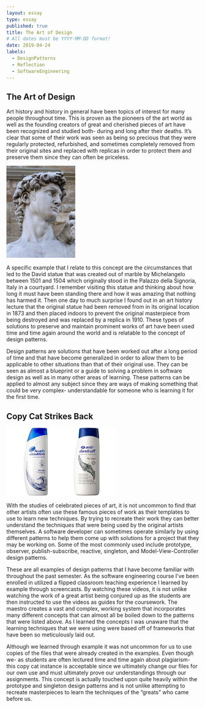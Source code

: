 ```yaml
---
layout: essay
type: essay
published: true
title: The Art of Design
# All dates must be YYYY-MM-DD format!
date: 2019-04-24
labels:
  - DesignPatterns
  - Reflection
  - SoftwareEngineering
---
```


## The Art of Design

Art history and history in general have been topics of interest for many people throughout time. This is proven as the pioneers of the art world as well as the founding creators of great and cherished pieces of art have been recognized and studied both- during and long after their deaths. It’s clear that some of their work was seen as being so precious that they were regularly protected, refurbished, and sometimes completely removed from their original sites and replaced with replicas in order to protect them and preserve them since they can often be priceless. 

<p>
<img float="left" src="../images/david.JPG" width = "180" height = "240">
</p>

A specific example that I relate to this concept are the circumstances that led to the David statue that was created out of marble by Michelangelo between 1501 and 1504 which originally stood in the Palazzo della Signoria, Italy in a courtyard. I remember visiting this statue and thinking about how long it must have been standing there and how it was amazing that nothing has harmed it. Then one day to much surprise I found out in an art history lecture that the original statue had been removed from in its original location in 1873 and then placed indoors to prevent the original masterpiece from being destroyed and was replaced by a replica in 1910. These types of solutions to preserve and maintain prominent works of art have been used time and time again around the world and is relatable to the concept of design patterns. 

Design patterns are solutions that have been worked out after a long period of time and that have become generalized in order to allow them to be applicable to other situations than that of their original use. They can be seen as almost a blueprint or a guide to solving a problem in software design as well as in many other areas of learning. These patterns can be applied to almost any subject since they are ways of making something that could be very complex- understandable for someone who is learning it for the first time.

## Copy Cat Strikes Back

<p>
<img float="left" src="../images/copycat.JPG">
</p>

With the studies of celebrated pieces of art, it is not uncommon to find that other artists often use these famous pieces of work as their templates to use to learn new techniques. By trying to recreate their work they can better understand the techniques that were being used by the original artists themselves. A software developer can sometimes operate similarly by using different patterns to help them come up with solutions for a project that they may be working on. Some of the most commonly used include prototype, observer, publish-subscribe, reactive, singleton, and Model-View-Controller design patterns. 

These are all examples of design patterns that I have become familiar with throughout the past semester. As the software engineering course I’ve been enrolled in utilized a flipped classroom teaching experience I learned by example through screencasts. By watching these videos, it is not unlike watching the work of a great artist being conjured up as the students are then instructed to use the videos as guides for the coursework. The maestro creates a vast and complex, working system that incorporates many different concepts that can almost all be boiled down to the patterns that were listed above. As I learned the concepts I was unaware that the learning techniques that we were using were based off of frameworks that have been so meticulously laid out.

Although we learned through example it was not uncommon for us to use copies of the files that were already created in the examples. Even though we- as students are often lectured time and time again about plagiarism- this copy cat instance is acceptable since we ultimately change our files for our own use and must ultimately prove our understandings through our assignments. This concept is actually touched upon quite heavily within the prototype and singleton design patterns and is not unlike attempting to recreate masterpieces to learn the techniques of the “greats” who came before us.
